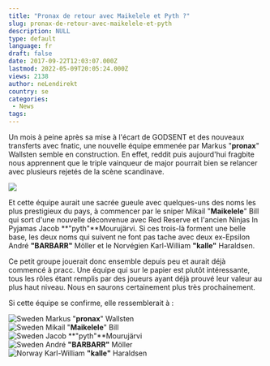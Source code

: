 ```yaml
---
title: "Pronax de retour avec Maikelele et Pyth ?"
slug: pronax-de-retour-avec-maikelele-et-pyth
description: NULL
type: default
language: fr
draft: false
date: 2017-09-22T12:03:07.000Z
lastmod: 2022-05-09T20:05:24.000Z
views: 2138
author: neLendirekt
country: se
categories:
 - News
tags:
---
```

Un mois à peine après sa mise à l'écart de GODSENT et des nouveaux transferts avec fnatic, une nouvelle équipe emmenée par Markus "**pronax**" Wallsten semble en construction. En effet, reddit puis aujourd'hui fragbite nous apprennent que le triple vainqueur de major pourrait bien se relancer avec plusieurs rejetés de la scène scandinave.

![](https://flickshot-ue.s3.eu-west-2.amazonaws.com/flickshot/article/59c4f81767c05/images/qOsJFYMq8FhlSTB052JDX3s6GFT6wYft5sv78ZRt.jpeg)

Et cette équipe aurait une sacrée gueule avec quelques-uns des noms les plus prestigieux du pays, à commencer par le sniper Mikail "**Maikelele**" Bill qui sort d'une nouvelle déconvenue avec Red Reserve et l'ancien Ninjas In Pyjamas Jacob **"pyth"**Mourujärvi. Si ces trois-là forment une belle base, les deux noms qui suivent ne font pas tache avec deux ex-Epsilon André **"BARBARR"** Möller et le Norvégien Karl-William **"kalle"** Haraldsen.

Ce petit groupe jouerait donc ensemble depuis peu et aurait déjà commencé à pracc. Une équipe qui sur le papier est plutôt intéressante, tous les rôles étant remplis par des joueurs ayant déjà prouvé leur valeur au plus haut niveau. Nous en saurons certainement plus très prochainement.

Si cette équipe se confirme, elle ressemblerait à : 

![Sweden](/images/countries/se.svg)⁠ Markus "**pronax**" Wallsten  
![Sweden](/images/countries/se.svg)⁠ Mikail "**Maikelele**" Bill  
![Sweden](/images/countries/se.svg)⁠ Jacob **"pyth"**Mourujärvi  
![Sweden](/images/countries/se.svg)⁠ André **"BARBARR"** Möller  
![Norway](/images/countries/no.svg)⁠ Karl-William **"kalle"** Haraldsen
